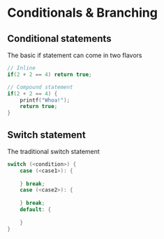 # Conditionals & Branching

## Conditional statements

The basic if statement can come in two flavors

```c++
// Inline
if(2 + 2 == 4) return true;

// Compound statement
if(2 + 2 == 4) {
    printf("Whoa!");
    return true;
}
```

## Switch statement

The traditional switch statement

```c++
switch (<condition>) {
    case (<case1>): {
    
    } break;
    case (<case2>): {
    
    } break;
    default: {
    
    }
}
```